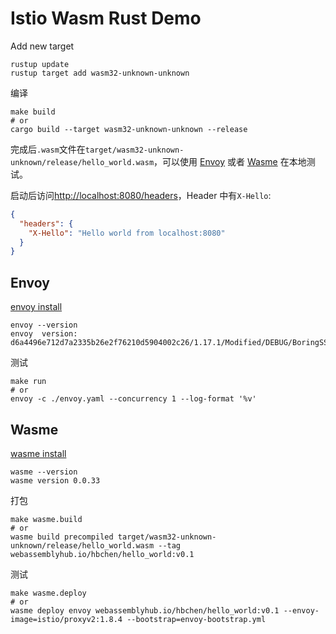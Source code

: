 # Istio Wasm Rust Demo

Add new target
```shell
rustup update
rustup target add wasm32-unknown-unknown
```

编译
```shell script
make build
# or
cargo build --target wasm32-unknown-unknown --release
```

完成后`.wasm`文件在`target/wasm32-unknown-unknown/release/hello_world.wasm`，可以使用 [Envoy](#envoy) 或者 [Wasme](#wasme) 在本地测试。

启动后访问[http://localhost:8080/headers](http://localhost:8080/headers)，Header 中有`X-Hello`:
```json
{
  "headers": {
    "X-Hello": "Hello world from localhost:8080"
  }
}
```

## Envoy

[envoy install](https://www.envoyproxy.io/docs/envoy/latest/start/install)
```shell
envoy --version
envoy  version: d6a4496e712d7a2335b26e2f76210d5904002c26/1.17.1/Modified/DEBUG/BoringSSL
```

测试
```shell
make run
# or
envoy -c ./envoy.yaml --concurrency 1 --log-format '%v'
```

## Wasme

[wasme install](https://docs.solo.io/web-assembly-hub/latest/installation/)
```shell
wasme --version
wasme version 0.0.33
```

打包
```shell script
make wasme.build
# or
wasme build precompiled target/wasm32-unknown-unknown/release/hello_world.wasm --tag webassemblyhub.io/hbchen/hello_world:v0.1
```

测试
```shell script
make wasme.deploy
# or
wasme deploy envoy webassemblyhub.io/hbchen/hello_world:v0.1 --envoy-image=istio/proxyv2:1.8.4 --bootstrap=envoy-bootstrap.yml
```

